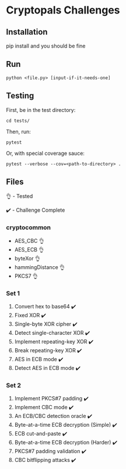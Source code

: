 # Cryptopals Challenges

## Installation
pip install and you should be fine

## Run
```python <file.py> [input-if-it-needs-one]```

## Testing
First, be in the test directory:

```cd tests/```

Then, run:

```pytest```

Or, with special coverage sauce:

```pytest --verbose --cov=<path-to-directory> .```

## Files 
:ok_hand: - Tested

:heavy_check_mark: - Challenge Complete

### cryptocommon
- AES_CBC :ok_hand:
- AES_ECB :ok_hand:
- byteXor :ok_hand:
- hammingDistance :ok_hand:
- PKCS7 :ok_hand:

### Set 1
1. Convert hex to base64 :heavy_check_mark:
2. Fixed XOR :heavy_check_mark:
3. Single-byte XOR cipher :heavy_check_mark:
4. Detect single-character XOR :heavy_check_mark:
5. Implement repeating-key XOR :heavy_check_mark:
6. Break repeating-key XOR :heavy_check_mark:
7. AES in ECB mode :heavy_check_mark:
8. Detect AES in ECB mode :heavy_check_mark:

### Set 2
1. Implement PKCS#7 padding :heavy_check_mark:
2. Implement CBC mode :heavy_check_mark:
3. An ECB/CBC detection oracle :heavy_check_mark:
4. Byte-at-a-time ECB decryption (Simple) :heavy_check_mark:
5. ECB cut-and-paste :heavy_check_mark:
6. Byte-at-a-time ECB decryption (Harder) :heavy_check_mark:
7. PKCS#7 padding validation :heavy_check_mark:
8. CBC bitflipping attacks :heavy_check_mark:
